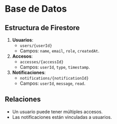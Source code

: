 # Base de Datos

## Estructura de Firestore
1. **Usuarios**:
   - `users/{userId}`
   - Campos: `name`, `email`, `role`, `createdAt`.
2. **Accesos**:
   - `accesses/{accessId}`
   - Campos: `userId`, `type`, `timestamp`.
3. **Notificaciones**:
   - `notifications/{notificationId}`
   - Campos: `userId`, `message`, `read`.

## Relaciones
- Un usuario puede tener múltiples accesos.
- Las notificaciones están vinculadas a usuarios.